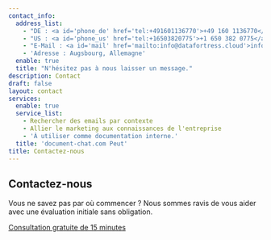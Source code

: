 ```yaml
---
contact_info:
  address_list:
    - "DE : <a id='phone_de' href='tel:+491601136770'>+49 160 1136770</a>"
    - "US : <a id='phone_us' href='tel:+16503820775'>+1 650 382 0775</a>"
    - "E-Mail : <a id='mail' href='mailto:info@datafortress.cloud'>info@datafortress.cloud</a>"
    - 'Adresse : Augsbourg, Allemagne'
  enable: true
  title: "N'hésitez pas à nous laisser un message."
description: Contact
draft: false
layout: contact
services:
  enable: true
  service_list:
    - Rechercher des emails par contexte
    - Allier le marketing aux connaissances de l'entreprise
    - 'À utiliser comme documentation interne.'
  title: 'document-chat.com Peut'
title: Contactez-nous
---
```


## Contactez-nous

Vous ne savez pas par où commencer ? Nous sommes ravis de vous aider avec une évaluation initiale sans obligation.

<a id="book_meeting" class="btn btn-primary text-white" href="https://calendly.com/justin-guese/15min" target="_blank">Consultation gratuite de 15 minutes</a>
